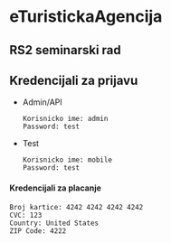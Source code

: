 # eTuristickaAgencija
## RS2 seminarski rad

## Kredencijali za prijavu

- Admin/API

  ```
  Korisnicko ime: admin
  Password: test
  ```
- Test

  ```
  Korisnicko ime: mobile
  Password: test
  ```

#### Kredencijali za placanje

  ```
  Broj kartice: 4242 4242 4242 4242
  CVC: 123
  Country: United States
  ZIP Code: 4222
  ```

